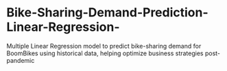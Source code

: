 # Bike-Sharing-Demand-Prediction-Linear-Regression-
Multiple Linear Regression model to predict bike-sharing demand for BoomBikes using historical data, helping optimize business strategies post-pandemic
